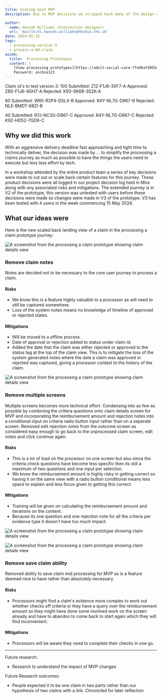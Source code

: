 ```yaml
---
title: Scaling back MVP
description: Due to MVP decisions we stripped back many of the design decisions to accommodate quicker technical delivery. 

author:
  name: Hannah Williams (Interaction designer)
  url: 'mailto:hi.hannah.williams@nhsbsa.nhs.uk'
date: 2024-05-15
tags:
  - processing-version-3
  - process-a-60-claim
aside:
  title:  Processing Prototypes
  content: |
    [View processing prototypes](https://adult-social-care-7fe9bafd955a.herokuapp.com/version-index?area=Processing) 
    Password: ascbsa123
---
```


Claim id's to test version 3:
100
Submitted: Z1Z-F1J6-3XF7-A
Approved: Z8S-F1J6-4GH7-A
Rejected: K93-SK68-3S2K-A

60
Submitted: WR5-R2P4-DSL4-B
Approved: R4Y-NL7G-D967-B
Rejected: NLE-BMDT-68ZI-B

40
Submitted: R7J-NC3G-D967-C
Approved: R4Y-NL7G-D967-C
Rejected: K92-HD52-7GD9-C

## Why we did this work

With an aggressive delivery deadline fast approaching and tight time to technically deliver, the decision was made by … to simplify the processing a claims journey as much as possible to have the things the users need to execute but less less effort by tech. 

In a workshop attended by the entire product team a series of key decisions were made to cut out or scale back certain features for this journey. These product decisions were all logged in our project decision log held in Mira along with any associated risks and mitigations. The extended journey is in V2 of the prototype, this version was untested with users before these decisions were made so changes were made in V3 of the prototype. V3 has been tested with 4 users in the week commencing 15 May 2024.


## What our ideas were

Here is the new scaled back landing view of a claim in the processing a claim prototype journey:

![A screenshot from the processing a claim prototype showing claim details view](claim-details-v3.png "Claim details view of a unprocessed claim")

### Remove claim notes

Notes are decided not to be necessary to the core user journey to process a claim.

#### Risks

- We know this is a feature highly valuable to a processor as will need to still be captured somewhere. 
- Loss of the system notes means no knowledge of timeline of approved or rejected states. 

#### Mitigations

- Will be moved to a offline process. 
- Date of approval or rejection added to status under claim id.
- Added the date that the claim was either rejected or approved to the status tag at the top of the claim view. This is to mitigate the loss of the system generated notes where the date a claim was approved or rejected was captured, giving a processor context to the history of the claim. 

![A screenshot from the processing a claim prototype showing claim details view](approved-claim.png "Approved claim with success banner and date on status")


### Remove multiple screens

Multiple screens becomes more technical effort. Condensing into as few as possible by combining the critiera questions onto claim details screen for MVP and incorporating the reimbursement amount and rejection notes into a conditional input on criteria radio button input rather than on a seperate screen. Removed edit rejection notes from the outcome screen as considered easy enough to go back to the unprocessed claim screen, edit notes and click continue again.

#### Risks

- This is a lot of load on the processor on one screen but also since the criteria check questions have become less specific then its still a maximum of two questions and one input per selection.
- We know the reimbursement amount is highly risky in getting correct so having it on the same view with a radio button conditional means less space to explain and less focus given to getting this correct.

#### Mitigations

- Training will be given on calculating the reimbursement amount and iterations on the content.
- Because its one question and one rejection note for all the criteria per evidence type it doesn't have too much impact.

![A screenshot from the processing a claim prototype showing claim details view](claim-details-yes.png "Claim details view with yes checked radio selections")

![A screenshot from the processing a claim prototype showing claim details view](claim-details-no.png "Claim details view with no checked radio selections")


### Remove save claim ability 

Removed ability to save claim mid processing for MVP as is a feature deemed nice to have rather than absolutely necessary.

#### Risks

- Processors might find a claim's evidence more complex to work out whether checks off criteria or they have a query over the reimbursement amount so they might have done some involved work on the screen already and have to abandon to come back to start again which they will find inconvenient.  

#### Mitigations

- Processors will be aware they need to complete their checks in one go.

------


Future research:
- Research to understand the impact of MVP changes


Future Research outcomes:
- People expected it to be one claim in two parts rather than our hypothesis of two claims with a link. Chronicled for later reflection


